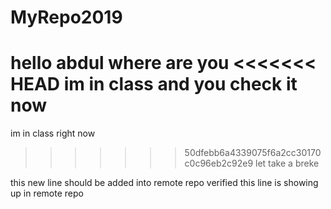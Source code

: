 # MyRepo2019

hello abdul
where are you
<<<<<<< HEAD
im in class and you
check it now
=======
im in class right now
>>>>>>> 50dfebb6a4339075f6a2cc30170c0c96eb2c92e9
let take a breke

this new line should be added into remote repo
verified this line is showing up in remote repo
